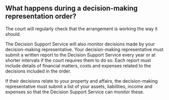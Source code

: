##  What happens during a decision-making representation order?

The court will regularly check that the arrangement is working the way it
should.

The Decision Support Service will also monitor decisions made by your
decision-making representative. Your decision-making representative must
submit a written report to the Decision Support Service every year or at
shorter intervals if the court requires them to do so. Each report must
include details of financial matters, costs and expenses related to the
decisions included in the order.

If their decisions relate to your property and affairs, the decision-making
representative must submit a list of your assets, liabilities, income and
expenses so that the Decision Support Service can monitor these.
